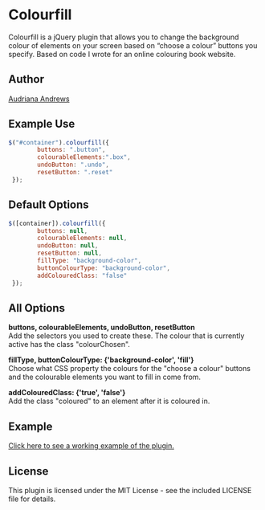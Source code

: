 Colourfill
==========
Colourfill is a jQuery plugin that allows you to change the background colour of elements on your screen based on “choose a colour” buttons you specify. Based on code I wrote for an online colouring book website.

Author
-------
<a href="http://audriana.dev" target="_blank">Audriana Andrews</a>

Example Use
---------
```javascript
$("#container").colourfill({
        buttons: ".button",
        colourableElements:".box",
        undoButton: ".undo",
        resetButton: ".reset"
 });
```

Default Options
---------------
```javascript
$([container]).colourfill({
        buttons: null,
        colourableElements: null,
        undoButton: null,
        resetButton: null, 
        fillType: "background-color", 
        buttonColourType: "background-color", 
        addColouredClass: "false" 
 });
```

All Options
-----------
**buttons, colourableElements, undoButton, resetButton**<br>
Add the selectors you used to create these. The colour that is currently active has the class "colourChosen".

**fillType, buttonColourType: {'background-color', 'fill'}**<br>
Choose what CSS property the colours for the "choose a colour" buttons and the colourable elements you want to fill in come from.

**addColouredClass: {'true', 'false'}**<br>
Add the class "coloured" to an element after it is coloured in.

Example
--------
<a href="http://audriana.dev/examples/colourfill-plugin-test/" target="_blank">Click here to see a working example of the plugin.</a>

License
-------
This plugin is licensed under the MIT License - see the included LICENSE file for details.
